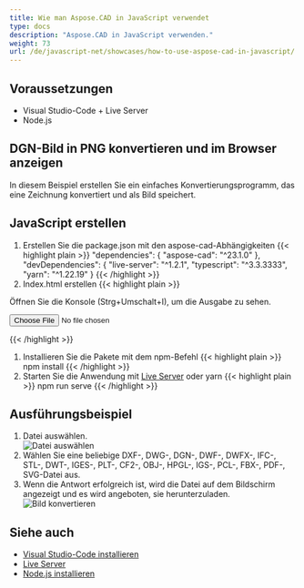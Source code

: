 ```yaml
---
title: Wie man Aspose.CAD in JavaScript verwendet
type: docs
description: "Aspose.CAD in JavaScript verwenden."
weight: 73
url: /de/javascript-net/showcases/how-to-use-aspose-cad-in-javascript/
---
```


## Voraussetzungen
- Visual Studio-Code + Live Server
- Node.js

## DGN-Bild in PNG konvertieren und im Browser anzeigen

In diesem Beispiel erstellen Sie ein einfaches Konvertierungsprogramm, das eine Zeichnung konvertiert und als Bild speichert.

## JavaScript erstellen

1. Erstellen Sie die package.json mit den aspose-cad-Abhängigkeiten
{{< highlight plain >}}
"dependencies": {
    "aspose-cad": "^23.1.0"
  },
 "devDependencies": {
    "live-server": "^1.2.1",
    "typescript": "^3.3.3333",
    "yarn": "^1.22.19"
  }
{{< /highlight >}}
1. Index.html erstellen
{{< highlight plain >}}
<!DOCTYPE html>
Öffnen Sie die Konsole (Strg+Umschalt+I), um die Ausgabe zu sehen.

<script src="./node_modules/aspose-cad/dotnet.js"></script>
<script type="module" src="./node_modules/aspose-cad/es2015/index-js.js"></script>

<body>
	<input id="file" type="file">
	<img id="image" />
</body>

<script>
window.onload = async function () {
	document.querySelector('input').addEventListener('change', function() {
      var reader = new FileReader();
      reader.onload = function() {
      
          var arrayBuffer = this.result;
          var array = new Uint8Array(arrayBuffer);
          
		  //GET_FILE_FORMAT
		  fileFormat = Aspose.CAD.Image.getFileFormat(array);
          console.log(fileFormat);
		  
		  // LOAD
		  file = Aspose.CAD.Image.load(array);
          console.log(file);
		  
		  // SAVE
		  exportedFilePromise = Aspose.CAD.Image.save(array, new Aspose.CAD.PngOptions());
		  exportedFilePromise.then(exportedFile => {
			console.log(exportedFile);
			
			var urlCreator = window.URL || window.webkitURL;
			var blob = new Blob([exportedFile], { type: 'application/octet-stream' });
            var imageUrl = urlCreator.createObjectURL(blob);
            document.querySelector("#image").src = imageUrl;
		  });
      }
	  
      reader.readAsArrayBuffer(this.files[0]);
    }, 
	false);
};
</script>
{{< /highlight >}}

1. Installieren Sie die Pakete mit dem npm-Befehl
{{< highlight plain >}}
npm install
{{< /highlight >}}
1. Starten Sie die Anwendung mit [Live Server](https://marketplace.visualstudio.com/items?itemName=ritwickdey.LiveServer/) oder yarn
{{< highlight plain >}}
npm run serve
{{< /highlight >}}

## Ausführungsbeispiel

1. Datei auswählen.<br>
![Datei auswählen](/_assets/javascript-net/javascript-net/choose-file.png)<br>
1. Wählen Sie eine beliebige DXF-, DWG-, DGN-, DWF-, DWFX-, IFC-, STL-, DWT-, IGES-, PLT-, CF2-, OBJ-, HPGL-, IGS-, PCL-, FBX-, PDF-, SVG-Datei aus.
1. Wenn die Antwort erfolgreich ist, wird die Datei auf dem Bildschirm angezeigt und es wird angeboten, sie herunterzuladen.<br>
![Bild konvertieren](/_assets/javascript-net/javascript-net/convert-image.png)<br>

## Siehe auch

- [Visual Studio-Code installieren](https://code.visualstudio.com/)
- [Live Server](https://marketplace.visualstudio.com/items?itemName=ritwickdey.LiveServer/)
- [Node.js installieren](https://nodejs.org/en/)
